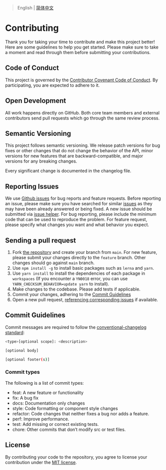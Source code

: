 
> English | [简体中文](./CONTRIBUTING.zh-CN.md)
# Contributing

Thank you for taking your time to contribute and make this project better! Here are some guidelines to help you get started. Please make sure to take a moment and read through them before submitting your contributions.

## Code of Conduct

This project is governed by the [Contributor Covenant Code of Conduct](./CODE_OF_CONDUCT.md). By participating, you are expected to adhere to it.

## Open Development

All work happens directly on GitHub. Both core team members and external contributors send pull requests which go through the same review process.

## Semantic Versioning

This project follows semantic versioning. We release patch versions for bug fixes or other changes that do not change the behavior of the API, minor versions for new features that are backward-compatible, and major versions for any breaking changes.

Every significant change is documented in the changelog file.

## Reporting Issues

We use [Github issues](https://github.com/arco-design/arco-plugins/issues) for bug reports and feature requests. Before reporting an issue, please make sure you have searched for similar [issues](https://github.com/arco-design/arco-plugins/issues) as they may have been already answered or being fixed. A new issue should be submitted via [issue helper](https://arco.design/issue-helper?repo=arco-plugins). For bug reporting, please include the minimum code that can be used to reproduce the problem. For feature request, please specify what changes you want and what behavior you expect.

## Sending a pull request

1. Fork [the repository](https://github.com/arco-design/arco-plugins) and create your branch from `main`. For new feature, please submit your changes directly to the `feature` branch. Other changes should go against `main` branch.
2. Use `npm install -g` to install basic packages such as `lerna` and `yarn`.
3. Use `yarn install` to install the dependencies of each package in `workspaces` (If you encounter a `YN0018` error, you can use `YARN_CHECKSUM_BEHAVIOR=update yarn` to install).
4. Make changes to the codebase. Please add tests if applicable.
5. Commit your changes, adhering to the [Commit Guidelines](#commit-guidelines)
6. Open a new pull request, [referencing corresponding issues](https://docs.github.com/en/issues/tracking-your-work-with-issues/linking-a-pull-request-to-an-issue#linking-a-pull-request-to-an-issue-using-a-keyword) if available.

## Commit Guidelines

Commit messages are required to follow the [conventional-changelog standard](https://www.conventionalcommits.org/en/v1.0.0/):

```bash
<type>[optional scope]: <description>

[optional body]

[optional footer(s)]
```

### Commit types

The following is a list of commit types:

- feat: A new feature or functionality
- fix: A bug fix
- docs: Documentation only changes
- style: Code formatting or component style changes
- refactor: Code changes that neither fixes a bug nor adds a feature.
- perf: Improve performance.
- test: Add missing or correct existing tests.
- chore: Other commits that don’t modify src or test files.

## License

By contributing your code to the repository, you agree to license your contribution under the [MIT license](./LICENSE).
